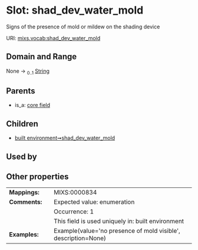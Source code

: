 
# Slot: shad_dev_water_mold


Signs of the presence of mold or mildew on the shading device

URI: [mixs.vocab:shad_dev_water_mold](https://w3id.org/mixs/vocab/shad_dev_water_mold)


## Domain and Range

None &#8594;  <sub>0..1</sub> [String](types/String.md)

## Parents

 *  is_a: [core field](core_field.md)

## Children

 *  [built environment➞shad_dev_water_mold](built_environment_shad_dev_water_mold.md)

## Used by


## Other properties

|  |  |  |
| --- | --- | --- |
| **Mappings:** | | MIXS:0000834 |
| **Comments:** | | Expected value: enumeration |
|  | | Occurrence: 1 |
|  | | This field is used uniquely in: built environment |
| **Examples:** | | Example(value='no presence of mold visible', description=None) |

